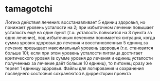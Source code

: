 # tamagotchi
Логика действия лечения:
   восстанавливает 5 единиц здоровья, но понижает уровень усталости на 2;
   при избыточном лечении повышает усталость ещё на один пункт (т.о. усталость повысится на 3 пункта за одно лечение), под избыточным лечением понимается      ситуация, когда    сумма уровня здоровья до лечения и восстановленных 5 единиц за лечение превышает максимальный уровень здоровья (т.е. становится больше    10);
   если при этом уровень усталости питомца достигает критического уровня (в сумме уровня до лечения и единиц усталости полученных за лечение даёт больше 10    единиц), то      питомец сразу же теряет 1 единицу здоровья.
Файлы для логирования и сохранения последнего состояния сохраняются в дирректории проекта

